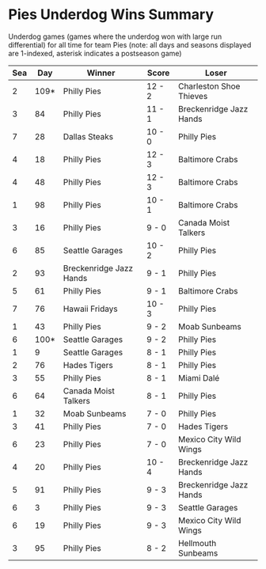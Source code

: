 # Pies Underdog Wins Summary



Underdog games (games where the underdog won with large run differential) for all time for team Pies (note: all days and seasons displayed are 1-indexed, asterisk indicates a postseason game)


| Sea | Day | Winner | Score | Loser | 
| ------ |------ |------ |------ |------ |
| 2 | 109* | Philly Pies | 12 - 2 | Charleston Shoe Thieves | 
| 3 | 84 | Philly Pies | 11 - 1 | Breckenridge Jazz Hands | 
| 7 | 28 | Dallas Steaks | 10 - 0 | Philly Pies | 
| 4 | 18 | Philly Pies | 12 - 3 | Baltimore Crabs | 
| 4 | 48 | Philly Pies | 12 - 3 | Baltimore Crabs | 
| 1 | 98 | Philly Pies | 10 - 1 | Baltimore Crabs | 
| 3 | 16 | Philly Pies | 9 - 0 | Canada Moist Talkers | 
| 6 | 85 | Seattle Garages | 10 - 2 | Philly Pies | 
| 2 | 93 | Breckenridge Jazz Hands | 9 - 1 | Philly Pies | 
| 5 | 61 | Philly Pies | 9 - 1 | Baltimore Crabs | 
| 7 | 76 | Hawaii Fridays | 10 - 3 | Philly Pies | 
| 1 | 43 | Philly Pies | 9 - 2 | Moab Sunbeams | 
| 6 | 100* | Seattle Garages | 9 - 2 | Philly Pies | 
| 1 | 9 | Seattle Garages | 8 - 1 | Philly Pies | 
| 2 | 76 | Hades Tigers | 8 - 1 | Philly Pies | 
| 3 | 55 | Philly Pies | 8 - 1 | Miami Dalé | 
| 6 | 64 | Canada Moist Talkers | 8 - 1 | Philly Pies | 
| 1 | 32 | Moab Sunbeams | 7 - 0 | Philly Pies | 
| 3 | 41 | Philly Pies | 7 - 0 | Hades Tigers | 
| 6 | 23 | Philly Pies | 7 - 0 | Mexico City Wild Wings | 
| 4 | 20 | Philly Pies | 10 - 4 | Breckenridge Jazz Hands | 
| 5 | 91 | Philly Pies | 9 - 3 | Breckenridge Jazz Hands | 
| 6 | 3 | Philly Pies | 9 - 3 | Seattle Garages | 
| 6 | 19 | Philly Pies | 9 - 3 | Mexico City Wild Wings | 
| 3 | 95 | Philly Pies | 8 - 2 | Hellmouth Sunbeams | 


